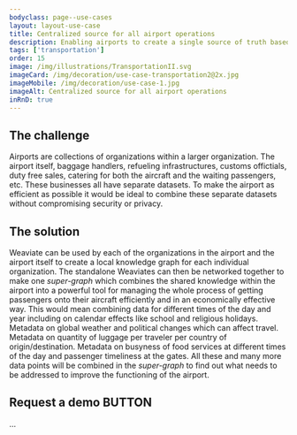 ```yaml
---
bodyclass: page--use-cases
layout: layout-use-case
title: Centralized source for all airport operations
description: Enabling airports to create a single source of truth based on the vast amounts of internal and external data sources.
tags: ['transportation']
order: 15
image: /img/illustrations/TransportationII.svg
imageCard: /img/decoration/use-case-transportation2@2x.jpg
imageMobile: /img/decoration/use-case-1.jpg
imageAlt: Centralized source for all airport operations
inRnD: true
---
```


## The challenge

Airports are collections of organizations within a larger organization. The airport itself, baggage handlers, refueling infrastructures, customs offictials, duty free sales, catering for both the aircraft and the waiting passengers, etc. These businesses all have separate datasets. To make the airport as efficient as possible it would be ideal to combine these separate datasets without compromising security or privacy.

## The solution

Weaviate can be used by each of the organizations in the airport and the airport itself to create a local knowledge graph for each individual organization. The standalone Weaviates can then be networked together to make one _super-graph_ which combines the shared knowledge within the airport into a powerful tool for managing the whole process of getting passengers onto their aircraft efficiently and in an economically effective way. This would mean combining data for different times of the day and year including on calendar effects like school and religious holidays. Metadata on global weather and political changes which can affect travel. Metadata on quantity of luggage per traveler per country of origin/destination. Metadata on busyness of food services at different times of the day and passenger timeliness at the gates. All these and many more data points will be combined in the _super-graph_ to find out what needs to be addressed to improve the functioning of the airport.

## Request a demo BUTTON

...
